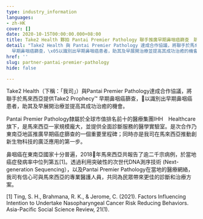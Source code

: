 ```yaml
---
type: industry_information
languages:
- zh-HK
cover: []
date: 2020-10-15T00:00:00.000+08:00
title: Take2 Health 夥拍 Pantai Premier Pathology 聯手推廣早期鼻咽癌篩查　助民眾掌握健康
detail: "Take2 Health 與 Pantai Premier Pathology 達成合作協議，將聯手於馬來西亞提供Take2 Prophecy™
  早期鼻咽癌篩查，\x05以識別出早期鼻咽癌患者，助其及早展開治療並提高其成功治癒的機會。"
href: ''
slug: partner-pantai-premier-pathology
hide: false

---
```

Take2 Health（下稱：「我司」）與Pantai Premier Pathology達成合作協議，將聯手於馬來西亞提供Take2 Prophecy™ 早期鼻咽癌篩查，以識別出早期鼻咽癌患者，助其及早展開治療並提高其成功治癒的機會。

Pantai Premier Pathology隸屬於全球市值排名前十的醫療集團IHH　Healthcare旗下，是馬來西亞一家規模龐大，並提供全面診斷服務的醫學實驗室。是次合作乃東南亞地區推廣早期癌症篩查的一個重要里程碑；同時亦是我司在馬來西亞推動創新生物科技的廣泛應用的第一步。

鼻咽癌在東南亞國家十分普遍，2018年馬來西亞共報告了逾二千宗病例，於當地癌症發病率中位列第五\[1\]。透過利用突破性的次世代DNA測序技術 (Next-generation Sequencing），以及Pantai Premier Pathology在當地的醫療網絡，我司有信心可與馬來西亞的專業醫護人員，共同為民眾帶來更佳的診斷和治療方案。

\[1\] Ting, S. H., Brahmana, R. K., & Jerome, C. (2021). Factors Influencing Intention to Undertake Nasopharyngeal Cancer Risk Reducing Behaviors. Asia-Pacific Social Science Review, 21(1).